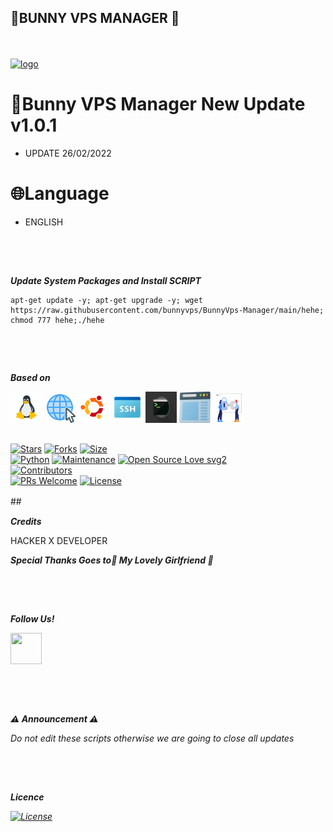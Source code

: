 ##      🐰BUNNY VPS MANAGER 🐰

ㅤ
<p align="left">
  <a href="" rel="noopener">
 <img width=550px height=550px src="https://github.com/bunnyvps/BunnyVps-Manager/blob/main/icons/bunnyvps.png?raw=true?raw=true" alt="logo"></a>
</p>

# 📌Bunny VPS Manager New Update v1.0.1
* UPDATE 26/02/2022


# 🌐Language

* ENGLISH

## ㅤ

___Update System Packages and Install SCRIPT___

```
apt-get update -y; apt-get upgrade -y; wget https://raw.githubusercontent.com/bunnyvps/BunnyVps-Manager/main/hehe; chmod 777 hehe;./hehe

```


## ㅤ

___Based on___

 <p>    
<div class="div1">
  <span><a href=""><img src="https://github.com/januda-ui/januda-ui/blob/main/icons/icons8-linux.gif?raw=true" alt=""width="50"height="50"/></a></span>
  <span><a href=""><img src="https://github.com/januda-ui/januda-ui/blob/main/icons/icons8-internet.gif?raw=true" alt=""width="50"height="50"/></a></span>
  <span><a href=""><img src="https://github.com/januda-ui/januda-ui/blob/main/icons/ubuntu.gif?raw=true" alt=""width="50"height="50"/></a></span>
  <span><a href=""><img src="https://github.com/januda-ui/januda-ui/blob/main/icons/icons8-ssh-48.png?raw=true" alt=""width="50"height="50"/></a></span>
  <span><a href=""><img src="https://github.com/januda-ui/januda-ui/blob/main/icons/terminal2.gif?raw=true" alt=""width="50"height="50"/></a></span>
  <span><a href="https://github.com/NT-GIT-HUB/VPS-MANAGER-1.0"><img src="https://github.com/januda-ui/januda-ui/blob/main/icons/business-3d-browser-1.png?raw=true" alt=""width="50"height="50"/></a></span>
  <span><a href=""><img src="https://github.com/januda-ui/januda-ui/blob/main/icons/clip-internet-security.png?raw=true" alt=""width="50"height="50"/></a></span>
</div>
 </p>
 
 ##
 
 [![Stars](https://img.shields.io/github/stars/bunnyvps/BunnyVps-Manager?style=flat-square&color=yellow)](https://github.com/bunnyvps/BunnyVps-Manager/stargazers)
[![Forks](https://img.shields.io/github/forks/bunnyvps/BunnyVps-Manager?style=flat-square&color=orange)](https://github.com/bunnyvps/BunnyVps-Manager/fork)
[![Size](https://img.shields.io/github/repo-size/bunnyvps/BunnyVps-Manager?style=flat-square&color=green)](https://github.com/bunnyvps/BunnyVps-Manager/)   
[![Python](https://img.shields.io/badge/Python-v3.9-blue)](https://www.python.org/)
[![Maintenance](https://img.shields.io/badge/Maintained%3F-yes-green.svg)](https://github.com/bunnyvps/BunnyVps-Manager/graphs/commit-activity)
[![Open Source Love svg2](https://badges.frapsoft.com/os/v2/open-source.svg?v=103)](https://github.com/bunnyvps/BunnyVps-Manager)   
[![Contributors](https://img.shields.io/github/contributors/TeamUltroid/Ultroid?style=flat-square&color=green)](https://github.com/bunnyvps/BunnyVps-Manager/graphs/contributors)        
[![PRs Welcome](https://img.shields.io/badge/PRs-welcome-brightgreen.svg?style=flat-square)](https://makeapullrequest.com)
[![License](https://img.shields.io/badge/License-GPL-blue)](https://github.com/bunnyvps/BunnyVps-Manager/blob/main/LICENSE)

##ㅤ
 
___Credits___

<p>HACKER X DEVELOPER</p>
<P><b><i> Special Thanks Goes to🌹 My Lovely Girlfriend 🌹 </i></b></p>

## ㅤ

___Follow Us!___

 <p>    
<div class="div2">
 <span><a href="https://t.me/s/bunny_vps_manager"><img src="https://user-images.githubusercontent.com/83800532/143560346-101a5bbb-53c6-4d1d-90c9-364c3355a6b7.png" alt=""width="50"height="50"/></a></span>
 </div>
 </p>
 
## ㅤ
 
___⚠️ Announcement ⚠️___

<p><i>Do not edit these scripts otherwise we are going to close all updates<i></p>

 
##  ㅤ

___Licence___

[![License](https://www.gnu.org/graphics/gplv3-127x51.png)](LICENSE)

